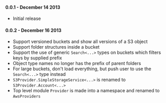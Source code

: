 #### 0.0.1 - December 14 2013
* Initial release

#### 0.0.2 - December 16 2013
* Support versioned buckets and show all versions of a S3 object
* Support folder structures inside a bucket
* Support the use of generic `Search<...>` types on buckets which filters keys by supplied prefix
* Object type names no longer has the prefix of parent folders
* For large buckets, don't load everything, but push user to use the `Search<...>` type instead
* `S3Provider.SimpleStorageService<...>` is renamed to `S3Provider.Account<...>`
* Top level module `Provider` is made into a namespace and renamed to `AwsProviders`